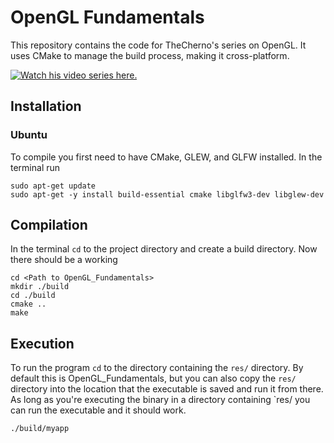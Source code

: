 # OpenGL Fundamentals

This repository contains the code for TheCherno's series on OpenGL. It uses CMake to manage the build process, making it cross-platform.


[![Watch his video series here.](https://img.youtube.com/vi/W3gAzLwfIP0/0.jpg)](https://youtu.be/W3gAzLwfIP0?list=PLlrATfBNZ98foTJPJ_Ev03o2oq3-GGOS2)


## Installation

### Ubuntu

To compile you first need to have CMake, GLEW, and GLFW installed. In the terminal run

```
sudo apt-get update
sudo apt-get -y install build-essential cmake libglfw3-dev libglew-dev
```

## Compilation

In the terminal `cd` to the project directory and create a build directory. Now there should be a working 
```
cd <Path to OpenGL_Fundamentals>
mkdir ./build
cd ./build
cmake ..
make
```

## Execution

To run the program `cd` to the directory containing the `res/` directory. By default this is OpenGL_Fundamentals, but you can also copy the `res/` directory into the location that the executable is saved and run it from there. As long as you're executing the binary in a directory containing `res/ you can run the executable and it should work.

```
./build/myapp
```


